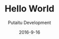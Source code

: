 ---
title: 'Hello World'
description: 'Creating your first page'
sections:
    -
        template: richTextSection
        text: "## Setting up a connection  \n\nIn order to publish [Content](/docs/content/) and use [Templates](/docs/templates/) and [Media](/docs/media/), we need to set up a [Connection](/docs/connections).\n\n### Create it\n\n1. Click on the \"Connections\" tab\n2. Right click in the pane and select \"Create new\"\n3. Name your connection something fancy, how about \"Awesome Connection\"?\n\n### Configure it  \n\nThere are a couple of options for connection types, but let's start with a [GitHub Pages](https://pages.github.com/) connection. If you're unfamiliar with GitHub Pages, it's an online service based on [Jekyll](http://jekyllrb.com/) that generates static sites rather than serving them actively. It's a huge money saver on hosting, because it's, well, free. Moving on:\n\n1. Download the [HashBrown GitHub Pages Boilerplate](https://github.com/Putaitu/hashbrown-boilerplate-github-pages/archive/latest.zip) and extract it somewhere.\n2. Back in the connection settings, check \"is local\"\n3. Type in the local path to the project (remember to end it with a \"/\")\n"
    -
        template: richTextSection
        text: "## Setting up a schema  \n\nFirst, we are going to configure how our page behaves. This is done through a [Schema](/docs/schemas/).  \n\n### Create it  \n\n1. Go to the \"Schemas\" tab\n2. Expand the \"Content base\" schema\n3. Right click the \"Page\" schema and click \"Create new\"\n\n### Configure main properties\n1. Pick a fancy name for your schema, like \"Awesome Page\"\n2. Pick a fancy icon to go with it\n3. Set the default tab to \"Content\", which is where our custom properties will be. You can create more tabs later.\n\n### Configure field properties  \n\n1. Type this into the \"field properties\" section:\n\n~~~\n{\n    \"text\": {\n        \"label\": \"Text\",\n        \"schemaId\": \"string\",\n        \"tabId\": \"content\"\n    }\n}\n~~~"
    -
        template: richTextSection
        text: "## Creating the content  \n\nNow that we have set up the schema, we can create some [Content](/docs/content/) based on it.\n\n1. Go to the \"Content\" tab\n2. Right click in the pane and select \"Create new\"\n3. Pick your schema and click \"Create\"\n4. Right click the newly created content in the list and click \"Settings\"\n5. Switch on the connection you created under \"Publising\"\n6. Type in \"Hello World\" in the \"Title\" field\n7. Type in \"Wear all the hats!\" (or your own catchphrase) in the \"Text\" field\n8. Make sure the \"URL\" field reads \"/hello-world/\"\n9. Click \"Save & publish\" \n10. Visit [http://localhost:4000/hello-world/](http://localhost:4000/hello-world/) in your browser"
meta:
    id: ee68628a08fe5010a35d861b7f9bd1c23de82adc
    parentId: bf70856caed6633b734d5b0e7b61a651305571f1
    language: en
date: '2016-9-16'
author: 'Putaitu Development'
permalink: /guides/hello-world/
layout: sectionPage
---